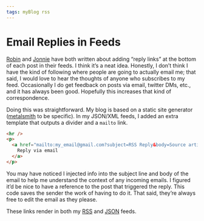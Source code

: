 ```yaml
---
tags: myBlog rss
---
```


# Email Replies in Feeds

[Robin](https://www.robinrendle.com/notes/reply-links-in-rss-feeds) and [Jonnie](https://destroytoday.com/blog/reply-link-in-rss-feed-posts) have both written about adding “reply links” at the bottom of each post in their feeds. I think it’s a neat idea. Honestly, I don’t think I have the kind of following where people are going to actually email me; that said, I would love to hear the thoughts of anyone who subscribes to my feed. Occasionally I do get feedback on posts via email, twitter DMs, etc., and it has always been good. Hopefully this increases that kind of correspondence. 

Doing this was straightforward. My blog is based on a static site generator ([metalsmith](https://metalsmith.io) to be specific). In my JSON/XML feeds, I added an extra template that outputs a divider and a `mailto` link.

```html
<hr />
<p>
  <a href="mailto:my_email@gmail.com?subject=RSS Reply&body=Source article ${postLink}">
    Reply via email
  </a>
</p>
```

You may have noticed I injected info into the subject line and body of the email to help me understand the context of any incoming emails. I figured it’d be nice to have a reference to the post that triggered the reply. This code saves the sender the work of having to do it. That said, they’re always free to edit the email as they please.

These links render in both my [RSS](https://blog.jim-nielsen.com/feed.xml) and [JSON](https://blog.jim-nielsen.com/feed.json) feeds.

